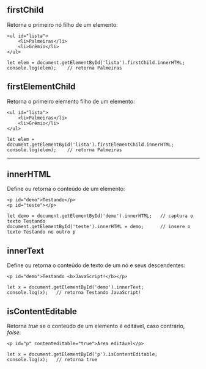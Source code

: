 ## firstChild
Retorna o primeiro nó filho de um elemento:

    <ul id="lista">
        <li>Palmeiras</li>
        <li>Grêmio</li>
    </ul>

    let elem = document.getElementById('lista').firstChild.innerHTML;
    console.log(elem);    // retorna Palmeiras
    
## firstElementChild
Retorna o primeiro elemento filho de um elemento:

    <ul id="lista">
        <li>Palmeiras</li>
        <li>Grêmio</li>
    </ul>

    let elem = document.getElementById('lista').firstElementChild.innerHTML;
    console.log(elem);    // retorna Palmeiras

---

## innerHTML 
Define ou retorna o conteúdo de um elemento:

    <p id="demo">Testando</p>
    <p id="teste"></p>
    
    let demo = document.getElementById('demo').innerHTML;   // captura o texto Testando
    document.getElementById('teste').innerHTML = demo;      // insere o texto Testando no outro p
    
## innerText
Define ou retorna o conteúdo de texto de um nó e seus descendentes:

    <p id="demo">Testando <b>JavaScript!</b></p>
    
    let x = document.getElementById('demo').innerText;
    console.log(x);   // retorna Testando JavaScript!

## isContentEditable
Retorna *true* se o conteúdo de um elemento é editável, caso contrário, *false*:

    <p id="p" contenteditable="true">Área editável</p>
    
    let x = document.getElementById('p').isContentEditable;
    console.log(x);   // retorna true
